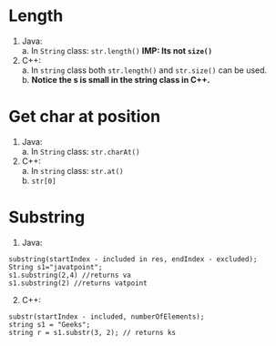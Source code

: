 Length
====================================================
1. Java: <br>
   a. In ```String``` class: ```str.length()``` **IMP: Its not ```size()```**
2. C++: <br>
   a. In ```string``` class both ```str.length()``` and ```str.size()``` can be used. <br>
   b. <b> Notice the s is small in the string class in C++. </b> <br>

Get char at position
====================================================
1. Java: <br>
   a. In ```String``` class: ```str.charAt()```
2. C++: <br>
   a. In ```string``` class: ```str.at()``` <br>
   b. ```str[0]```

Substring
====================================================
1. Java: <br>
```
substring(startIndex - included in res, endIndex - excluded);
String s1="javatpoint";  
s1.substring(2,4) //returns va  
s1.substring(2) //returns vatpoint  
```
2. C++: <br>
```
substr(startIndex - included, numberOfElements);
string s1 = "Geeks";
string r = s1.substr(3, 2); // returns ks
```
